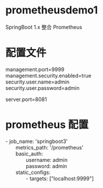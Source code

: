 # prometheusdemo1
SpringBoot 1.x 整合 Prometheus


# 配置文件
management.port=9999  
management.security.enabled=true  
security.user.name=admin  
security.user.password=admin  

server.port=8081

# prometheus 配置
\- job_name: 'springboot3'  
&emsp;&emsp;metrics_path: '/prometheus'     
&emsp;&emsp;basic_auth:     
&emsp;&emsp;&emsp;&emsp;username: admin     
&emsp;&emsp;&emsp;&emsp;password: admin     
&emsp;&emsp;static_configs:     
&emsp;&emsp;&emsp;&emsp;\- targets: ["localhost:9999"]
   
